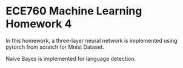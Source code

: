 # ECE760 Machine Learning Homework 4 
In this homework, a three-layer neural network is implemented using pytorch from scratch for Mnist Dataset.

Naive Bayes is implemented for language detection.